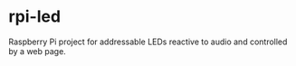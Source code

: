 # rpi-led
Raspberry Pi project for addressable LEDs reactive to audio and controlled by a web page.
